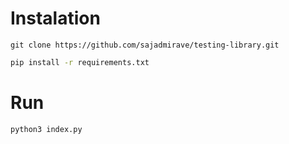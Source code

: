 # Instalation

```git
git clone https://github.com/sajadmirave/testing-library.git
```

```bash
pip install -r requirements.txt
```

# Run

```bash
python3 index.py
```